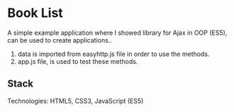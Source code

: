 # Book List

A simple example application where I showed library for Ajax in OOP (ES5), can be used to create applications..

1) data is imported from easyhttp.js file in order to use the methods.
 2) app.js file, is used to test these methods.

## Stack

Technologies: HTML5, CSS3, JavaScript (ES5)